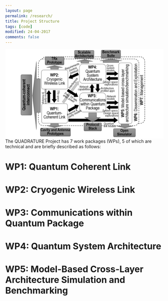 ```yaml
---
layout: page
permalink: /research/
title: Project Structure
tags: [code]
modified: 24-04-2017
comments: false
---
```



<img align="right" src= "images/‎Quadrature_pert_chart.‎001.png"/>
<br/>
<br/>
The QUADRATURE Project has 7 work packages (WPs), 5 of which are technical and are briefly described as follows:

# WP1: Quantum Coherent Link
# WP2: Cryogenic Wireless Link
# WP3: Communications within Quantum Package
# WP4: Quantum System Architecture
# WP5: Model-Based Cross-Layer Architecture Simulation and Benchmarking


















